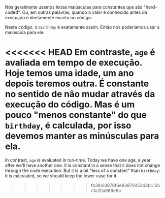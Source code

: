 Nós geralmente usamos letras maiúsculas para constantes que são "hard-coded". Ou, em outras palavras, quando o valor é conhecido antes da execução e diretamente escrito no código.

Neste código, o `birthday` é exatamente assim. Então nós poderíamos usar a maiúscula para ele.

<<<<<<< HEAD
Em contraste, `age` é avaliada em tempo de execução. Hoje temos uma idade, um ano depois teremos outra. É constante no sentido de não mudar através da execução do código. Mas é um pouco "menos constante" do que `birthday`, é calculada, por isso devemos manter as minúsculas para ela.
=======
In contrast, `age` is evaluated in run-time. Today we have one age, a year after we'll have another one. It is constant in a sense that it does not change through the code execution. But it is a bit "less of a constant" than `birthday`: it is calculated, so we should keep the lower case for it.
>>>>>>> fb38a13978f6e8397005243bc13bc1a20a988e6a
